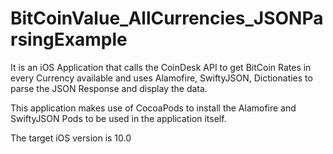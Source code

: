 # BitCoinValue_AllCurrencies_JSONParsingExample
It is an iOS Application that calls the CoinDesk API to get BitCoin Rates in every Currency available and uses Alamofire, SwiftyJSON, Dictionaties to parse the JSON Response and display the data.

This application makes use of CocoaPods to install the Alamofire and SwiftyJSON Pods to be used in the application itself.

The target iOS version is 10.0
